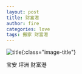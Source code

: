 ```yaml
---
layout: post
title: 财富港
author: fire
categories: love 
tags: 搬家 财富港
---
```


![title](https://image.sideproject.cn/titlex/title_020.jpg){:class="image-title"}

宝安  坪洲 财富港
